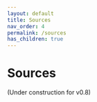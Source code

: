 ```yaml
---
layout: default
title: Sources
nav_order: 4
permalink: /sources
has_children: true
---
```


# Sources

(Under construction for v0.8)